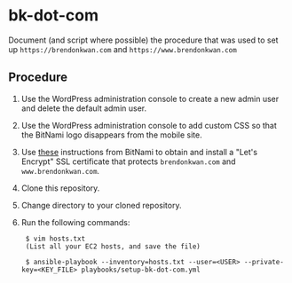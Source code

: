 # bk-dot-com
Document (and script where possible) the procedure that was used to set up `https://brendonkwan.com` and `https://www.brendonkwan.com`

## Procedure

1. Use the WordPress administration console to create a new admin user and delete the default admin user.
1. Use the WordPress administration console to add custom CSS so that the BitNami logo disappears from the mobile site.
1. Use [these](https://docs.bitnami.com/aws/how-to/generate-install-lets-encrypt-ssl/) instructions from BitNami to obtain and install a "Let's Encrypt" SSL certificate that protects `brendonkwan.com` and `www.brendonkwan.com`.
1. Clone this repository.
1. Change directory to your cloned repository.
1. Run the following commands:

        $ vim hosts.txt
        (List all your EC2 hosts, and save the file)

        $ ansible-playbook --inventory=hosts.txt --user=<USER> --private-key=<KEY_FILE> playbooks/setup-bk-dot-com.yml
